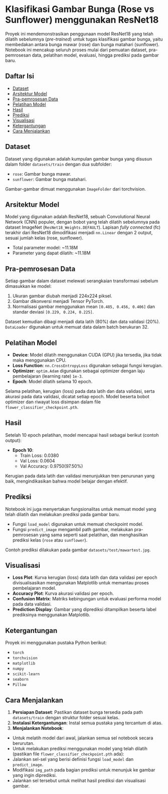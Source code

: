 # Klasifikasi Gambar Bunga (Rose vs Sunflower) menggunakan ResNet18

Proyek ini mendemonstrasikan penggunaan model ResNet18 yang telah dilatih sebelumnya (_pre-trained_) untuk tugas klasifikasi gambar bunga, yaitu membedakan antara bunga mawar (rose) dan bunga matahari (sunflower). Notebook ini mencakup seluruh proses mulai dari pemuatan dataset, pra-pemrosesan data, pelatihan model, evaluasi, hingga prediksi pada gambar baru.

## Daftar Isi

- [Dataset](#dataset)
- [Arsitektur Model](#arsitektur-model)
- [Pra-pemrosesan Data](#pra-pemrosesan-data)
- [Pelatihan Model](#pelatihan-model)
- [Hasil](#hasil)
- [Prediksi](#prediksi)
- [Visualisasi](#visualisasi)
- [Ketergantungan](#ketergantungan)
- [Cara Menjalankan](#cara-menjalankan)

## Dataset

Dataset yang digunakan adalah kumpulan gambar bunga yang disusun dalam folder `datasets/train` dengan dua subfolder:

- `rose`: Gambar bunga mawar.
- `sunflower`: Gambar bunga matahari.

Gambar-gambar dimuat menggunakan `ImageFolder` dari torchvision.

## Arsitektur Model

Model yang digunakan adalah ResNet18, sebuah Convolutional Neural Network (CNN) populer, dengan bobot yang telah dilatih sebelumnya pada dataset ImageNet (`ResNet18_Weights.DEFAULT`). Lapisan _fully connected_ (fc) terakhir dari ResNet18 dimodifikasi menjadi `nn.Linear` dengan 2 output, sesuai jumlah kelas (rose, sunflower).

- Total parameter model: ~11.18M
- Parameter yang dapat dilatih: ~11.18M

## Pra-pemrosesan Data

Setiap gambar dalam dataset melewati serangkaian transformasi sebelum dimasukkan ke model:

1. Ukuran gambar diubah menjadi 224x224 piksel.
2. Gambar dikonversi menjadi Tensor PyTorch.
3. Normalisasi gambar menggunakan mean `[0.485, 0.456, 0.406]` dan standar deviasi `[0.229, 0.224, 0.225]`.

Dataset kemudian dibagi menjadi data latih (80%) dan data validasi (20%). `DataLoader` digunakan untuk memuat data dalam batch berukuran 32.

## Pelatihan Model

- **Device**: Model dilatih menggunakan CUDA (GPU) jika tersedia, jika tidak maka menggunakan CPU.
- **Loss Function**: `nn.CrossEntropyLoss` digunakan sebagai fungsi kerugian.
- **Optimizer**: `optim.Adam` digunakan sebagai optimizer dengan laju pembelajaran (learning rate) `1e-3`.
- **Epoch**: Model dilatih selama 10 epoch.

Selama pelatihan, kerugian (loss) pada data latih dan data validasi, serta akurasi pada data validasi, dicatat setiap epoch. Model beserta bobot optimizer dan riwayat loss disimpan dalam file `flower_classifier_checkpoint.pth`.

## Hasil

Setelah 10 epoch pelatihan, model mencapai hasil sebagai berikut (contoh output):

- **Epoch 10**:
  - Train Loss: 0.0380
  - Val Loss: 0.0604
  - Val Accuracy: 0.9750(97.50%)

Kerugian pada data latih dan validasi menunjukkan tren penurunan yang baik, mengindikasikan bahwa model belajar dengan efektif.

## Prediksi

Notebook ini juga menyertakan fungsionalitas untuk memuat model yang telah dilatih dan melakukan prediksi pada gambar baru.

- Fungsi `load_model` digunakan untuk memuat checkpoint model.
- Fungsi `predict_image` mengambil path gambar, melakukan pra-pemrosesan yang sama seperti saat pelatihan, dan menghasilkan prediksi kelas (`rose` atau `sunflower`).

Contoh prediksi dilakukan pada gambar `datasets/test/mawartest.jpg`.

## Visualisasi

- **Loss Plot**: Kurva kerugian (loss) data latih dan data validasi per epoch divisualisasikan menggunakan Matplotlib untuk memantau proses pembelajaran model.
- **Accuracy Plot**: Kurva akurasi validasi per epoch.
- **Confusion Matrix**: Matriks kebingungan untuk evaluasi performa model pada data validasi.
- **Prediction Display**: Gambar yang diprediksi ditampilkan beserta label prediksinya menggunakan Matplotlib.

## Ketergantungan

Proyek ini menggunakan pustaka Python berikut:

- `torch`
- `torchvision`
- `matplotlib`
- `numpy`
- `scikit-learn`
- `seaborn`
- `Pillow`

## Cara Menjalankan

1. **Persiapan Dataset**: Pastikan dataset bunga tersedia pada path `datasets/train` dengan struktur folder sesuai kelas.
2. **Instalasi Ketergantungan**: Instal semua pustaka yang tercantum di atas.
3. **Menjalankan Notebook**:

- Untuk melatih model dari awal, jalankan semua sel notebook secara berurutan.
- Untuk melakukan prediksi menggunakan model yang telah dilatih (pastikan file `flower_classifier_checkpoint.pth` ada):
- Jalankan sel-sel yang berisi definisi fungsi `load_model` dan `predict_image`.
- Modifikasi `img_path` pada bagian prediksi untuk menunjuk ke gambar yang ingin diprediksi.
- Jalankan sel tersebut untuk melihat hasil prediksi dan visualisasi gambar.
